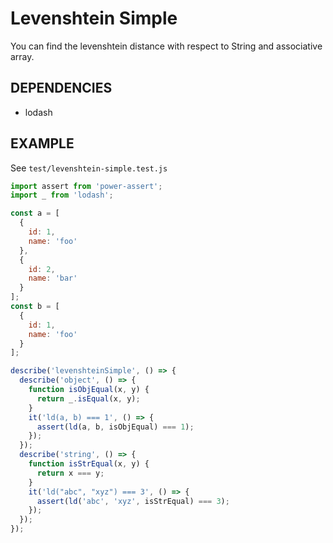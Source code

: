 # Levenshtein Simple

You can find the levenshtein distance with respect to String and associative array.

## DEPENDENCIES

+ lodash

## EXAMPLE

See `test/levenshtein-simple.test.js`

```javascript
import assert from 'power-assert';
import _ from 'lodash';

const a = [
  {
    id: 1,
    name: 'foo'
  },
  {
    id: 2,
    name: 'bar'
  }
];
const b = [
  {
    id: 1,
    name: 'foo'
  }
];

describe('levenshteinSimple', () => {
  describe('object', () => {
    function isObjEqual(x, y) {
      return _.isEqual(x, y);
    }
    it('ld(a, b) === 1', () => {
      assert(ld(a, b, isObjEqual) === 1);
    });
  });
  describe('string', () => {
    function isStrEqual(x, y) {
      return x === y;
    }
    it('ld("abc", "xyz") === 3', () => {
      assert(ld('abc', 'xyz', isStrEqual) === 3);
    });
  });
});
